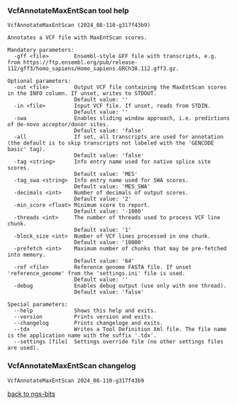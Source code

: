 ### VcfAnnotateMaxEntScan tool help
	VcfAnnotateMaxEntScan (2024_08-110-g317f43b9)
	
	Annotates a VCF file with MaxEntScan scores.
	
	Mandatory parameters:
	  -gff <file>        Ensembl-style GFF file with transcripts, e.g. from https://ftp.ensembl.org/pub/release-112/gff3/homo_sapiens/Homo_sapiens.GRCh38.112.gff3.gz.
	
	Optional parameters:
	  -out <file>        Output VCF file containing the MaxEntScan scores in the INFO column. If unset, writes to STDOUT.
	                     Default value: ''
	  -in <file>         Input VCF file. If unset, reads from STDIN.
	                     Default value: ''
	  -swa               Enables sliding window approach, i.e. predictions of de-novo acceptor/donor sites.
	                     Default value: 'false'
	  -all               If set, all transcripts are used for annotation (the default is to skip transcripts not labeled with the 'GENCODE basic' tag).
	                     Default value: 'false'
	  -tag <string>      Info entry name used for native splice site scores.
	                     Default value: 'MES'
	  -tag_swa <string>  Info entry name used for SWA scores.
	                     Default value: 'MES_SWA'
	  -decimals <int>    Number of decimals of output scores.
	                     Default value: '2'
	  -min_score <float> Minimum score to report.
	                     Default value: '-1000'
	  -threads <int>     The number of threads used to process VCF line chunk.
	                     Default value: '1'
	  -block_size <int>  Number of VCF lines processed in one chunk.
	                     Default value: '10000'
	  -prefetch <int>    Maximum number of chunks that may be pre-fetched into memory.
	                     Default value: '64'
	  -ref <file>        Reference genome FASTA file. If unset 'reference_genome' from the 'settings.ini' file is used.
	                     Default value: ''
	  -debug             Enables debug output (use only with one thread).
	                     Default value: 'false'
	
	Special parameters:
	  --help             Shows this help and exits.
	  --version          Prints version and exits.
	  --changelog        Prints changeloge and exits.
	  --tdx              Writes a Tool Definition Xml file. The file name is the application name with the suffix '.tdx'.
	  --settings [file]  Settings override file (no other settings files are used).
	
### VcfAnnotateMaxEntScan changelog
	VcfAnnotateMaxEntScan 2024_08-110-g317f43b9
	
[back to ngs-bits](https://github.com/imgag/ngs-bits)